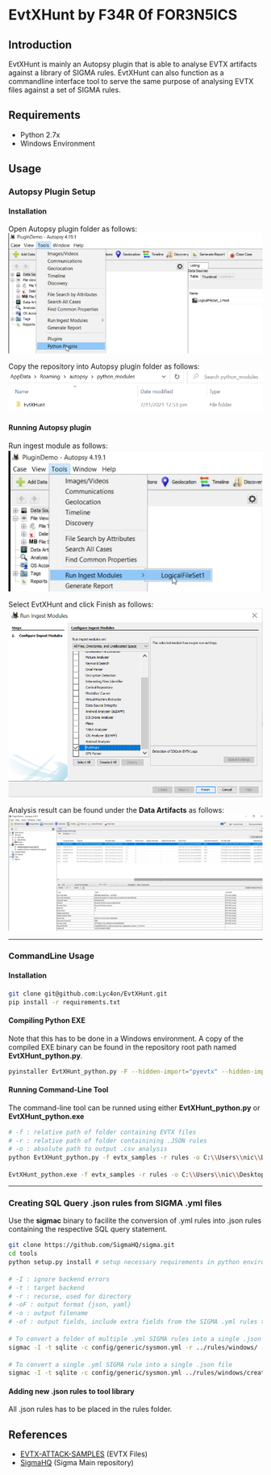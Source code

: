 # EvtXHunt by F34R 0f FOR3N5ICS
## Introduction
EvtXHunt is mainly an Autopsy plugin that is able to analyse EVTX artifacts against a library of SIGMA rules. EvtXHunt can also function as a commandline interface tool to serve the same purpose of analysing EVTX files against a set of SIGMA rules.

## Requirements
- Python 2.7x
- Windows Environment

## Usage
### Autopsy Plugin Setup
#### Installation
Open Autopsy plugin folder as follows:
![autopsy_01](Images/autopsy_01.png)

Copy the repository into Autopsy plugin folder as follows:
![autopsy_02](Images/autopsy_02.png)

#### Running Autopsy plugin
Run ingest module as follows:
![autopsy_03](Images/autopsy_03.png)

Select EvtXHunt and click Finish as follows:
![autopsy_04](Images/autopsy_04.png)

Analysis result can be found under the **Data Artifacts** as follows:
![autopsy_05](Images/autopsy_05.png)

---
### CommandLine Usage
#### Installation

```bash
git clone git@github.com:Lyc4on/EvtXHunt.git
pip install -r requirements.txt
```

#### Compiling Python EXE
Note that this has to be done in a Windows environment. A copy of the compiled EXE binary can be found in the repository root path named **EvtXHunt_python.py**.

```bash
pyinstaller EvtXHunt_python.py -F --hidden-import="pyevtx" --hidden-import="yaml" --hidden-import="sqlalchemy.sql.default_comparator"
```

#### Running Command-Line Tool
The command-line tool can be runned using either **EvtXHunt_python.py** or **EvtXHunt_python.exe**
```bash
# -f : relative path of folder containing EVTX files
# -r : relative path of folder containining .JSON rules
# -o : absolute path to output .csv analysis
python EvtXHunt_python.py -f evtx_samples -r rules -o C:\\Users\\nic\\Desktop\\SIT_Local\\evtxIOC\\temp\\sub

EvtXHunt_python.exe -f evtx_samples -r rules -o C:\\Users\\nic\\Desktop\\SIT_Local\\evtxIOC\\temp\\sub
```

---

### Creating SQL Query .json rules from SIGMA .yml files

Use the **sigmac** binary to facilite the conversion of .yml rules into .json rules containing the respective SQL query statement.

```bash
git clone https://github.com/SigmaHQ/sigma.git
cd tools
python setup.py install # setup necessary requirements in python environment

# -I : ignore backend errors 
# -t : target backend
# -r : recurse, used for directory
# -oF : output format {json, yaml}
# -o : output filename
# -of : output fields, include extra fields from the SIGMA .yml rules to be included in the output file

# To convert a folder of multiple .yml SIGMA rules into a single .json file
sigmac -I -t sqlite -c config/generic/sysmon.yml -r ../rules/windows/ -oF json -o test.json -of title,description

# To convert a single .yml SIGMA rule into a single .json file
sigmac -I -t sqlite -c config/generic/sysmon.yml ../rules/windows/create_remote_thread/sysmon_suspicious_remote_thread.yml -oF json -o single.json -of title,description
```

#### Adding new .json rules to tool library
All .json rules has to be placed in the rules folder.

## References
- [EVTX-ATTACK-SAMPLES](https://github.com/sbousseaden/EVTX-ATTACK-SAMPLES) (EVTX Files)
- [SigmaHQ](https://github.com/SigmaHQ/sigma) (Sigma Main repository)

